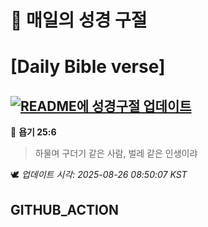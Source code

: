 # 🙏 매일의 성경 구절
# [Daily Bible verse]
## [![README에 성경구절 업데이트](https://github.com/DONGSUKA/first_test/actions/workflows/update-readme-bible.yml/badge.svg)](https://github.com/DONGSUKA/first_test/actions/workflows/update-readme-bible.yml)
<!-- START_BIBLE_VERSE -->
📖 **욥기 25:6**
> 하물며 구더기 같은 사람, 벌레 같은 인생이랴

🕊️ _업데이트 시각: 2025-08-26 08:50:07 KST_
  <!-- END_BIBLE_VERSE -->
## GITHUB_ACTION
